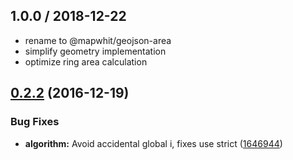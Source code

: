 
## 1.0.0 / 2018-12-22

 * rename to @mapwhit/geojson-area
 * simplify geometry implementation
 * optimize ring area calculation

<a name="0.2.2"></a>
## [0.2.2](https://github.com/mapbox/geojson-area/compare/v0.2.1...v0.2.2) (2016-12-19)


### Bug Fixes

* **algorithm:** Avoid accidental global i, fixes use strict ([1646944](https://github.com/mapbox/geojson-area/commit/1646944))



